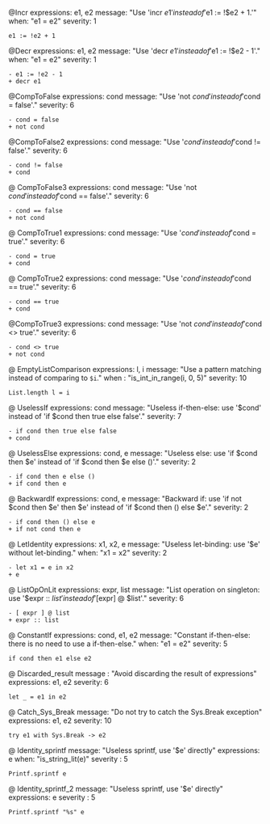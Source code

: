 @Incr
expressions: e1, e2
message: "Use 'incr $e1' instead of '$e1 := !$e2 + 1.'"
when: "e1 = e2"
severity: 1
```
e1 := !e2 + 1
```

@Decr
expressions: e1, e2
message:  "Use 'decr $e1' instead of '$e1 := !$e2 - 1'."
when: "e1 = e2"
severity: 1
```
- e1 := !e2 - 1
+ decr e1
```
@CompToFalse
expressions: cond
message: "Use 'not $cond' instead of '$cond = false'."
severity: 6
```
- cond = false
+ not cond
```

@CompToFalse2
expressions: cond
message: "Use '$cond' instead of '$cond != false'."
severity: 6
```
- cond != false
+ cond
```

@ CompToFalse3
expressions: cond
message: "Use 'not $cond' instead of '$cond == false'."
severity: 6
```
- cond == false
+ not cond
```

@ CompToTrue1
expressions: cond
message: "Use '$cond' instead of '$cond = true'."
severity: 6
```
- cond = true
+ cond
```

@ CompToTrue2
expressions: cond
message: "Use '$cond' instead of '$cond == true'."
severity: 6
```
- cond == true
+ cond
```

@CompToTrue3
expressions: cond
message: "Use 'not $cond' instead of '$cond <> true'."
severity: 6
```
- cond <> true
+ not cond
```

@ EmptyListComparison
expressions: l, i
message: "Use a pattern matching instead of comparing to `$i`."
when : "is_int_in_range(i, 0, 5)"
severity: 10
```
List.length l = i
```

@ UselessIf
expressions: cond
message: "Useless if-then-else: use '$cond' instead of 'if $cond then true else false'."
severity: 7
```
- if cond then true else false
+ cond
```

@ UselessElse
expressions: cond, e
message: "Useless else: use 'if $cond then $e' instead of 'if $cond then $e else ()'."
severity: 2
```
- if cond then e else ()
+ if cond then e
```

@ BackwardIf
expressions: cond, e
message: "Backward if: use 'if not $cond then $e' then $e' instead of 'if $cond then () else $e'."
severity: 2
```
- if cond then () else e
+ if not cond then e
```

@ LetIdentity
expressions: x1, x2, e
message: "Useless let-binding: use '$e' without let-binding."
when: "x1 = x2"
severity: 2
```
- let x1 = e in x2
+ e
```

@ ListOpOnLit
expressions: expr, list
message: "List operation on singleton: use '$expr :: $list' instead of '[$expr] @ $list'."
severity: 6
```
- [ expr ] @ list
+ expr :: list
```

@ ConstantIf
expressions: cond, e1, e2
message: "Constant if-then-else: there is no need to use a if-then-else."
when: "e1 = e2"
severity: 5
```
if cond then e1 else e2
```

@ Discarded_result
message : "Avoid discarding the result of expressions"
expressions: e1, e2
severity: 6
```
let _ = e1 in e2
```

@ Catch_Sys_Break
message: "Do not try to catch the Sys.Break exception"
expressions: e1, e2
severity: 10
```
try e1 with Sys.Break -> e2
```

@ Identity_sprintf
message: "Useless sprintf, use '$e' directly"
expressions: e
when: "is_string_lit(e)"
severity : 5
```
Printf.sprintf e
```

@ Identity_sprintf_2
message: "Useless sprintf, use '$e' directly"
expressions: e
severity : 5
```
Printf.sprintf "%s" e
```

